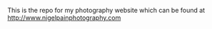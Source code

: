 This is the repo for my photography website which can be found at http://www.nigelpainphotography.com
